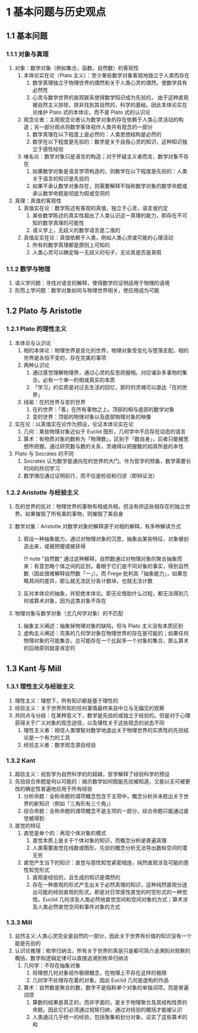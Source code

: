 # 1 基本问题与历史观点

## 1.1 基本问题
### 1.1.1 对象与真理
1. 对象：数学对象（例如集合，函数，自然数）的客观性
    1. 本体论实在论（$\text{Plato}$ 主义）：至少某些数学对象客观地独立于人类而存在
        1. 数学真理独立于物理世界的偶然和关于人类心灵的偶然，使数学具有必然性
        2. 心灵与数学世界的直观联系使得数学知识成为先验的， 由于这种直观被自然主义排除，除非找到其自然的，科学的基础。因此本体论实在论维护 $\text{Plato}$ 式的本体论，而不是 $\text{Plato}$ 式的认识论
    2. 观念论者：主观观念论者认为数学对象的存在依赖于人类心灵活动的构造；另一部分观点将数学客体视作人类共有观念的一部分
        1. 数学真理在以下程度上是必然的：人类思想结构是必然的
        2. 数学在以下程度是先验的：数学是关于自我心灵的知识，这种知识独立于感性经验
    3. 唯名论：数学对象只是语言的构造；对于怀疑主义者而言，数学对象不存在
        1. 如果数学对象是语言学项构造的，则数学在以下程度是先验的：人类关于语言的知识是先验的
        2. 如果不承认数学对象存在，则需要解释不指称数学对象的数学命题或承认数学命题是彻底为假或空洞的
2. 真理：真值的客观性
    1. 真值实在论：数学陈述有客观的真值，独立于心灵，语言或约定
        1. 某些数学陈述的真实性超出了人类认识这一真理的能力，即存在不可知的数学真理的可能性
        2. 语义学上，无歧义的数学语言是二值的
    2. 真值反实在论：真值依赖于人类，例如人类心灵或可能的心理活动
        1. 所有的数学真理都是原则上可知的
        2. 人类心灵可以确定每一无歧义的句子，无论其是否是真假

### 1.1.2 数学与物理
1. 语义学问题：寻找对语言的解释，使得数学的证明适用于物理的语境
2. 形而上学问题：数学对象如何与物理世界相关，使应用成为可能

## 1.2 Plato 与 Aristotle
### 1.2.1 Plato 的理性主义
1. 本体论与认识论
    1. 相的本体论：物理世界是变化的世界，物理对象受变化与堕落支配。相的世界是永恒不变的，存在完美的事项
    2. 两种认识论
        1. 通过感觉理解物理界，通过心灵的反思把握相。对应诸杂多事物的集合，必有一个单一的相或真实的本质
        2. 「学习」的实质是对过去生活的回忆，那时的灵魂可以直达「在的世界」
    3. 线喻：在的世界与变的世界
        1. 在的世界：「善」在所有事物之上。顶部的相与底部的数学对象
        2. 变的世界：顶部的物理对象以及底部物理对象的映像
2. 实在论：以真值实在论作为预设，论证本体论实在论
    1. 几何：某些物理对象近似于 $\text{Euclid}$ 图形，几何学中不应存在动态的语言
    2. 算术：有物质对象的数称为「物理数」，区别于「数自身」，后者只能被思想所把握。通过研究数与数的关系，灵魂得以把握数的如其所是的本性
3. $\text{Plato}$ 与 $\text{Socrates}$ 的不同
    1. $\text{Socrates}$ 认为数学是通向在的世界的大门。作为哲学的预备，数学需要长时间的热切学习
    2. 数学理应通过证明前行，而不仅是检验和归谬（即辩证法）

### 1.2.2 Aristotle 与经验主义
1. 在的世界的反对：物理世界的事物有相或共相，但没有供这些相存在的独立世界。如果摧毁了所有美的事物，则摧毁了美自身
2. 数学对象：$\text{Aristotle}$ 对数学对象的解释源于对相的解释，有多种解读方式
    1. 假设一种抽象能力，通过对物理对象的沉思，抽象出某些特征，对象被创造出来，或被把握或被获得

        !!! note "自然数"
            通过这种解释，自然数通过对物理对象的聚合抽象而来：有意忽略个体之间的区别，着眼于它们是不同对象的事实，得到自然数（因此很难解释自然数「一」）。而 $\text{Frege}$ 批判其「抽象能力」，如果忽略其间的差异，那么就无法区分各计数块，也就无法计数

    2. 反对本体论的抽象，并拒绝本体论。即无论借助什么过程，都无法得到几何或算术对象，因为这类对象不存在

3. 物理对象与数学对象（尤几何学对象）的不匹配
    1. 抽象主义阐述：抽象掉物理对象的缺陷，但与 $\text{Plato}$ 主义没有本质区别
    2. 虚构主义阐述：完美的几何学对象在物理世界的存在是可能的；如果任何物理对象的可能集合，总可能存在一个比起多一个对象的集合，那么算术的后继原则就是肯定的

## 1.3 Kant 与 Mill
### 1.3.1 理性主义与经验主义
1. 理性主义：理想下，所有知识都是基于理性的
2. 经验主义：关于世界所知的任何事情最终来自中立与无偏见的观察
3. 共同点与分歧：在某种意义下，数学是先验的或独立于经验的。但是对于心理获得关于广义对象的观念途径，以及理性关于这些观念的状态不同
    1. 理性主义者：相信人类理智对数学地退出关于物理世界的实质性的先验结论是一个有力的工具
    2. 经验主义者：数学观念源自经验

### 1.3.2 Kant
1. 超验主义：视哲学为自然科学的的超越，哲学解释了经验科学的预设
2. 先验综合命题是何以可能的：揭示数学如何既能先验被知道，又能以无可被更改的确定性普遍地应用于所有经验
    1. 分析命题：全称命题的谓项概念包含于主项中，概念分析并未胜出关于世界的新知识（例如「三角形有三个角」）
    2. 综合命题：全称命题的谓项概念不是主项的一部分，综合命题只能通过直觉被得到
3. 直觉的特征
    1. 直觉是单个的：再现个体对象的模式
        1. 直觉本质上是关于个体对象的知识，而概念分析是普遍真理
        2. 人类需要直觉在线数或图形，先验的概念分析无法导出数和空间的潜无穷
    2. 直觉产生当下的知识：直觉与感性知觉紧密相连，纯然直观涉及可能的感性知觉形式
        1. 直观是经验的，且生成的知识是偶然的
        2. 存在一种直观的形式产生出关于必然真理的知识，这种纯然直观分送出可能的经验直观的形式，即是对日常感性直觉的时空形式的一种觉悟。$\text{Euclid}$ 几何涉及人类必然地直觉空间和空间对象的方式；算术涉及人类必然直觉空间和事件对象的方式

### 1.3.3 Mill
1. 自然主义:人类心灵完全是自然的一部分，因此关于世界有价值的知识没有一个能是先验的
2. 认识论推理：枚举归纳法，所有关于世界的真是只是都可简介追溯到对观察的概括，数学和逻辑定律可以直接追溯到枚举归纳法
    1. 几何学：不存在抽象对象
        1. 将理想几何对象视作极限概念，在物理上不存在这样的极限
        2. 几何学不处理存在着的对象，因此 $\text{Euclid}$ 几何是虚构的作品
    2. 算术：自然数是聚合的数，数字不是指称单个对象的单独词项，而是普遍词项
        1. 算数的结果是真正的，而非字面的，是关于物理聚合及其结构性质的命题。因此它们必须通过规矩归纳，通过对经验的概括才能被认识
        2. 人类通过几乎统一的经验，包括聚集和划分对象，证实了这些算术的和
